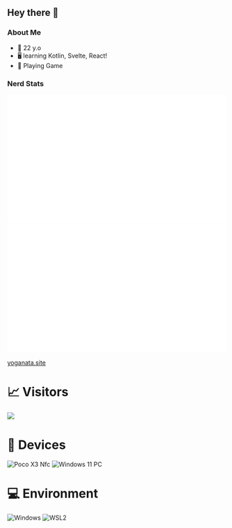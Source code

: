 ## Hey there 👋

### About Me
- 🎂 22 y.o
- 🖥 learning Kotlin, Svelte, React!
- 💜 Playing Game

### Nerd Stats
<a>
  
  ![](https://github.com/Yoganataa/Yoganataa/blob/main/generated/overview.svg)
  ![](https://github.com/Yoganataa/Yoganataa/blob/main/generated/languages.svg)
 
</a>

[yoganata.site](https://yoganata.site)
# 📈 Visitors
![](https://count.getloli.com/get/@Yoganataa?theme=gelbooru)
# 📱 Devices
![Poco X3 Nfc](https://img.shields.io/badge/Redmi%208-ED9121?style=flat-square&logo=redmi&logoColor=ffffff)
![Windows 11 PC](https://img.shields.io/badge/Windows%2011-00BBFF?style=flat-square&logo=Windows&logoColor=ffffff)
# 💻 Environment
![Windows](https://img.shields.io/badge/Windows%2011-00BBFF?style=flat-square&logo=Windows&logoColor=ffffff)
![WSL2](https://img.shields.io/badge/DietPi%209.16.3-dd4814?style=flat-square&logo=debian&logoColor=ffffff)
